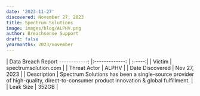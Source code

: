 ```yaml
---
date: '2023-11-27'
discovered: November 27, 2023
title: Spectrum Solutions
image: images/blog/ALPHV.png
author: Breachsense Support
draft: false
yearmonths: 2023/november
---
```



| Data Breach Report
------------:     |:-------------:    | :-----:|
| Victim      | spectrumsolution.com      | 
| Threat Actor      | ALPHV      | 
| Date Discovered      | Nov 27, 2023      | 
| Description      | Spectrum Solutions has been a single-source provider of high-quality, direct-to-consumer product innovation & global fulfillment.      | 
| Leak Size      | 352GB      | 

